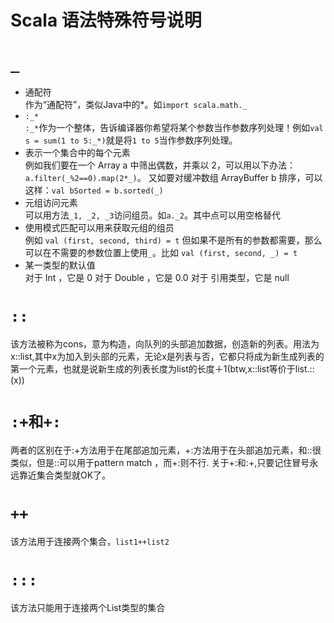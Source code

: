 # Scala 语法特殊符号说明

# `_`
* 通配符  
作为“通配符”，类似Java中的*。如`import scala.math._`
* `:_*`  
`:_*`作为一个整体，告诉编译器你希望将某个参数当作参数序列处理！例如`val s = sum(1 to 5:_*)`就是将`1 to 5`当作参数序列处理。
* 表示一个集合中的每个元素  
例如我们要在一个 Array a 中筛出偶数，并乘以 2，可以用以下办法：`a.filter(_%2==0).map(2*_)`。
又如要对缓冲数组 ArrayBuffer b 排序，可以这样：`val bSorted = b.sorted(_)`
* 元组访问元素  
可以用方法`_1, _2, _3`访问组员。如`a._2`。其中点可以用空格替代
* 使用模式匹配可以用来获取元组的组员  
例如 `val (first, second, third) = t`
但如果不是所有的参数都需要，那么可以在不需要的参数位置上使用`_`。比如 `val (first, second, _) = t`
* 某一类型的默认值  
对于 Int ，它是 0
对于 Double ，它是 0.0
对于 引用类型，它是 null

# `::`  
该方法被称为cons，意为构造，向队列的头部追加数据，创造新的列表。用法为 x::list,其中x为加入到头部的元素，无论x是列表与否，它都只将成为新生成列表的第一个元素，也就是说新生成的列表长度为list的长度＋1(btw,x::list等价于list.::(x))

# `:+和+:`  
两者的区别在于:+方法用于在尾部追加元素，+:方法用于在头部追加元素，和::很类似，但是::可以用于pattern match ，而+:则不行. 关于+:和:+,只要记住冒号永远靠近集合类型就OK了。

# `++`  
该方法用于连接两个集合，`list1++list2`

# `:::`   
该方法只能用于连接两个List类型的集合
